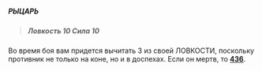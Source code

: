 ##### РЫЦАРЬ

> ##### Ловкость 10 Сила 10

Во время боя вам придется вычитать 3 из своей ЛОВКОСТИ, поскольку противник не только на коне, но и в доспехах. Если он мертв, то [**436**](#n_436).

